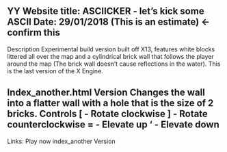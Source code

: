 YY
Website title: ASCIICKER - let’s kick some ASCII
Date: 29/01/2018 (This is an estimate) <- confirm this
---------------------------------------------------------------------------------------------------------------------------
Description
Experimental build version built off X13, features white blocks littered all over the map and a cylindrical brick wall that 
follows the player around the map (The brick wall doesn’t cause reflections in the water). This is the last version of the X Engine.

Index_another.html Version
Changes the wall into a flatter wall with a hole that is the size of 2 bricks.
Controls
[ - Rotate clockwise
] - Rotate counterclockwise
= - Elevate up
‘ - Elevate down
---------------------------------------------------------------------------------------------------------------------------
Links:
Play now
index_another Version
